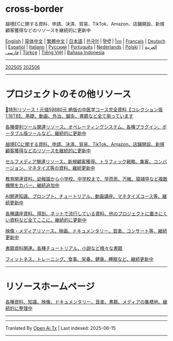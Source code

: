 # cross-border
越境ECに関する資料、申請、決済、貿易、TikTok、Amazon、店舗開設、新規顧客獲得などのリソースを継続的に更新中

[English](https://openaitx.github.io/view.html?user=mswnlz&project=cross-border&lang=en) | [简体中文](https://openaitx.github.io/view.html?user=mswnlz&project=cross-border&lang=zh-CN) | [繁體中文](https://openaitx.github.io/view.html?user=mswnlz&project=cross-border&lang=zh-TW) | [日本語](https://openaitx.github.io/view.html?user=mswnlz&project=cross-border&lang=ja) | [한국어](https://openaitx.github.io/view.html?user=mswnlz&project=cross-border&lang=ko) | [हिन्दी](https://openaitx.github.io/view.html?user=mswnlz&project=cross-border&lang=hi) | [ไทย](https://openaitx.github.io/view.html?user=mswnlz&project=cross-border&lang=th) | [Français](https://openaitx.github.io/view.html?user=mswnlz&project=cross-border&lang=fr) | [Deutsch](https://openaitx.github.io/view.html?user=mswnlz&project=cross-border&lang=de) | [Español](https://openaitx.github.io/view.html?user=mswnlz&project=cross-border&lang=es) | [Italiano](https://openaitx.github.io/view.html?user=mswnlz&project=cross-border&lang=it) | [Русский](https://openaitx.github.io/view.html?user=mswnlz&project=cross-border&lang=ru) | [Português](https://openaitx.github.io/view.html?user=mswnlz&project=cross-border&lang=pt) | [Nederlands](https://openaitx.github.io/view.html?user=mswnlz&project=cross-border&lang=nl) | [Polski](https://openaitx.github.io/view.html?user=mswnlz&project=cross-border&lang=pl) | [العربية](https://openaitx.github.io/view.html?user=mswnlz&project=cross-border&lang=ar) | [فارسی](https://openaitx.github.io/view.html?user=mswnlz&project=cross-border&lang=fa) | [Türkçe](https://openaitx.github.io/view.html?user=mswnlz&project=cross-border&lang=tr) | [Tiếng Việt](https://openaitx.github.io/view.html?user=mswnlz&project=cross-border&lang=vi) | [Bahasa Indonesia](https://openaitx.github.io/view.html?user=mswnlz&project=cross-border&lang=id)

------------
[202505](https://raw.githubusercontent.com/mswnlz/cross-border/main/202505.md)
[202506](https://raw.githubusercontent.com/mswnlz/cross-border/main/202506.md)



---------------
# プロジェクトのその他リソース

[🎁特別リソース！元値59880元 絶版の中医学コース完全資料【コレクション版1.18TB】、基礎、動画、外治、鍼灸、書籍など全て揃っています](https://github.com/mswnlz/chinese-traditional)

[各種便利ツール関連リソース。オペレーティングシステム、各種プラグイン、ポータブル版ツールなど、継続的に更新中](https://github.com/mswnlz/tools)

[越境ECに関する資料、申請、決済、貿易、TikTok、Amazon、店舗開設、新規顧客獲得などのリソースを継続的に更新中](https://github.com/mswnlz/cross-border)

[セルフメディア関連リソース。新規顧客獲得、トラフィック戦略、集客、コンバージョン、マネタイズ等の資料、継続更新中](https://github.com/mswnlz/self-media)

[教育関連資料。幼稚園から小学校、中学校まで、学而思、万維、猿辅导など複数機関をカバー、継続追加中](https://github.com/mswnlz/edu-knowlege)

[AI関連知識、プロンプト、チュートリアル、動画講座、マネタイズコース等、継続更新中](https://github.com/mswnlz/AIknowledge)

[各種講座資料。得到、ネットで流行している資料、他のプロジェクトに置きにくい資料など全てここに。継続的に更新中](https://github.com/mswnlz/curriculum)

[映像・メディアリソース。映画、ドキュメンタリー、音楽、コンサート等、継続更新中](https://github.com/mswnlz/movies)

[書籍資料関連。各種チュートリアル、小説など様々な書籍](https://github.com/mswnlz/book)

[フィットネス、トレーニング、食事、栄養、健康、睡眠など、継続更新中](https://github.com/mswnlz/healthy)



---------------

# リソースホームページ
[各種資料、知識、映像、ドキュメンタリー、音楽、書籍、メディアの集積地、継続的に整理中](https://github.com/mswnlz)

---------------

---

Tranlated By [Open Ai Tx](https://github.com/OpenAiTx/OpenAiTx) | Last indexed: 2025-06-15

---